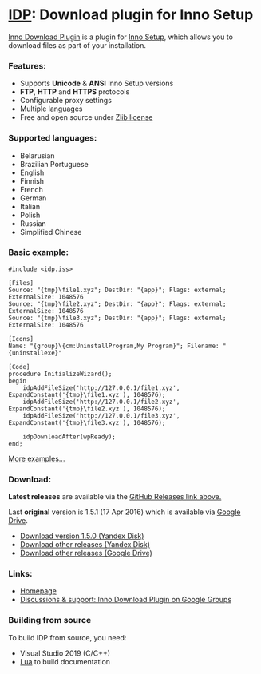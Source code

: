 # [IDP](https://mitrichsoftware.wordpress.com/inno-setup-tools/inno-download-plugin): Download plugin for Inno Setup #

[Inno Download Plugin](https://mitrichsoftware.wordpress.com/inno-setup-tools/inno-download-plugin) is a plugin for [Inno Setup](http://www.jrsoftware.org/isinfo.php), which allows you to download files as part of your installation.

### Features: ###

* Supports **Unicode** & **ANSI** Inno Setup versions
* **FTP**, **HTTP** and **HTTPS** protocols
* Configurable proxy settings
* Multiple languages
* Free and open source under [Zlib license](http://opensource.org/licenses/Zlib)

### Supported languages: ###

* Belarusian
* Brazilian Portuguese
* English
* Finnish
* French
* German
* Italian
* Polish
* Russian
* Simplified Chinese

### Basic example: ###

```
#include <idp.iss>

[Files]
Source: "{tmp}\file1.xyz"; DestDir: "{app}"; Flags: external; ExternalSize: 1048576
Source: "{tmp}\file2.xyz"; DestDir: "{app}"; Flags: external; ExternalSize: 1048576
Source: "{tmp}\file3.xyz"; DestDir: "{app}"; Flags: external; ExternalSize: 1048576

[Icons]
Name: "{group}\{cm:UninstallProgram,My Program}"; Filename: "{uninstallexe}"

[Code]
procedure InitializeWizard();
begin
    idpAddFileSize('http://127.0.0.1/file1.xyz', ExpandConstant('{tmp}\file1.xyz'), 1048576);
    idpAddFileSize('http://127.0.0.1/file2.xyz', ExpandConstant('{tmp}\file2.xyz'), 1048576);
    idpAddFileSize('http://127.0.0.1/file3.xyz', ExpandConstant('{tmp}\file3.xyz'), 1048576);

    idpDownloadAfter(wpReady);
end;
```

[More examples...](../../tree/master/examples)

### Download: ###

**Latest releases** are available via the [GitHub Releases link above.](https://github.com/GerHobbelt/inno-download-plugin/releases)

Last **original** version is 1.5.1 (17 Apr 2016) which is available via [Google Drive](https://drive.google.com/folderview?id=0Bzw1xBVt0mokSXZrUEFIanV4azA&usp=sharing#list).

* [Download version 1.5.0 (Yandex Disk)](https://yadi.sk/d/B1GXlnwXdxggz)
* [Download other releases (Yandex Disk)](https://yadi.sk/d/y1tTqndxVf7Uh)
* [Download other releases (Google Drive)](https://drive.google.com/folderview?id=0Bzw1xBVt0mokSXZrUEFIanV4azA&usp=sharing#list)

### Links: ###

* [Homepage](https://mitrichsoftware.wordpress.com/inno-setup-tools/inno-download-plugin)
* [Discussions & support: Inno Download Plugin on Google Groups](https://groups.google.com/forum/#!forum/inno-download-plugin)

### Building from source ###

To build IDP from source, you need:

* Visual Studio 2019 (C/C++)
* [Lua](http://lua.org) to build documentation
